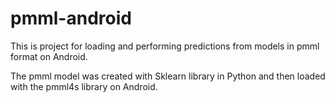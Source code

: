 # pmml-android

This is project for loading and performing predictions from models in pmml format on Android.

The pmml model was created with Sklearn library in Python and then loaded with the pmml4s library on Android.
